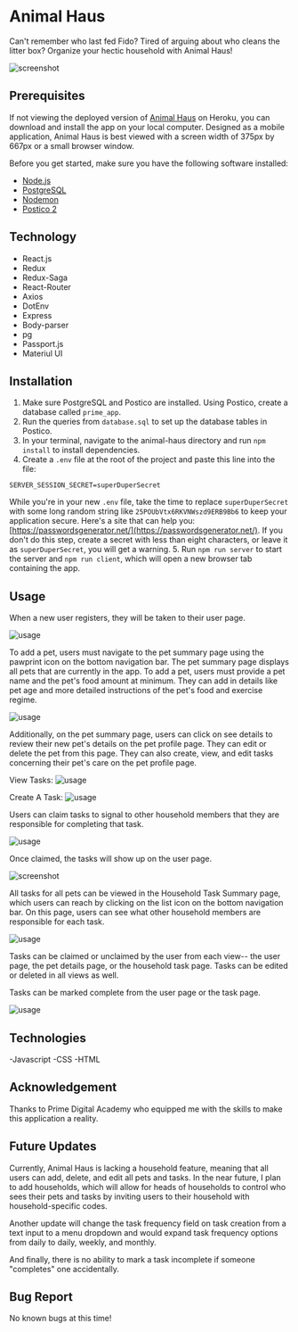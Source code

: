 # Animal Haus

Can't remember who last fed Fido? Tired of arguing about who cleans the litter box? Organize your hectic household with Animal Haus!

![screenshot](/documentation/images/home.png)

## Prerequisites

If not viewing the deployed version of [Animal Haus](https://safe-island-91513.herokuapp.com/#/home) on Heroku, you can download and install the app on your local computer. Designed as a mobile application, Animal Haus is best viewed with a screen width of 375px by 667px or a small browser window. 

Before you get started, make sure you have the following software installed:

- [Node.js](https://nodejs.org/en/)
- [PostgreSQL](https://www.postgresql.org/)
- [Nodemon](https://nodemon.io/)
- [Postico 2](https://eggerapps.at/postico2/)

## Technology

- React.js 
- Redux
- Redux-Saga
- React-Router
- Axios
- DotEnv 
- Express
- Body-parser
- pg
- Passport.js
- Materiul UI

## Installation

1. Make sure PostgreSQL and Postico are installed. Using Postico, create a database called `prime_app`.
2. Run the queries from `database.sql` to set up the database tables in Postico.
3. In your terminal, navigate to the animal-haus directory and run `npm install` to install dependencies.
4. Create a `.env` file at the root of the project and paste this line into the file:
  ```
  SERVER_SESSION_SECRET=superDuperSecret
  ```
  While you're in your new `.env` file, take the time to replace `superDuperSecret` with some long random string like `25POUbVtx6RKVNWszd9ERB9Bb6` to keep your application secure. Here's a site that can help you: [https://passwordsgenerator.net/](https://passwordsgenerator.net/). If you don't do this step, create a secret with less than eight characters, or leave it as `superDuperSecret`, you will get a warning.
5. Run `npm run server` to start the server and `npm run client`, which will open a new browser tab containing the app. 

## Usage

When a new user registers, they will be taken to their user page. 

![usage](/documentation/images/register.gif)

To add a pet, users must navigate to the pet summary page using the pawprint icon on the bottom navigation bar. The pet summary page displays all pets that are currently in the app. To add a pet, users must provide a pet name and the pet's food amount at minimum. They can add in details like pet age and more detailed instructions of the pet's food and exercise regime. 

![usage](/documentation/images/addPet.gif)

Additionally, on the pet summary page, users can click on see details to review their new pet's details on the pet profile page. They can edit or delete the pet from this page. They can also create, view, and edit tasks concerning their pet's care on the pet profile page.

View Tasks:
![usage](/documentation/images/viewPet.gif)

Create A Task:
![usage](/documentation/images/createTask.gif)

Users can claim tasks to signal to other household members that they are responsible for completing that task. 

![usage](/documentation/images/claimTask.gif)

Once claimed, the tasks will show up on the user page.

![screenshot](/documentation/images/userPage.png)

All tasks for all pets can be viewed in the Household Task Summary page, which users can reach by clicking on the list icon on the bottom navigation bar. On this page, users can see what other household members are responsible for each task. 

![usage](/documentation/images/householdTaskPage.gif)

Tasks can be claimed or unclaimed by the user from each view-- the user page, the pet details page, or the household task page. Tasks can be edited or deleted in all views as well.

Tasks can be marked complete from the user page or the task page.

![usage](/documentation/images/markComplete.gif)

## Technologies
-Javascript -CSS -HTML

## Acknowledgement
Thanks to Prime Digital Academy who equipped me with the skills to make this application a reality.

## Future Updates
Currently, Animal Haus is lacking a household feature, meaning that all users can add, delete, and edit all pets and tasks. In the near future, I plan to add households, which will allow for heads of households to control who sees their pets and tasks by inviting users to their household with household-specific codes.

Another update will change the task frequency field on task creation from a text input to a menu dropdown and would expand task frequency options from daily to daily, weekly, and monthly. 

And finally, there is no ability to mark a task incomplete if someone "completes" one accidentally. 

## Bug Report
No known bugs at this time!